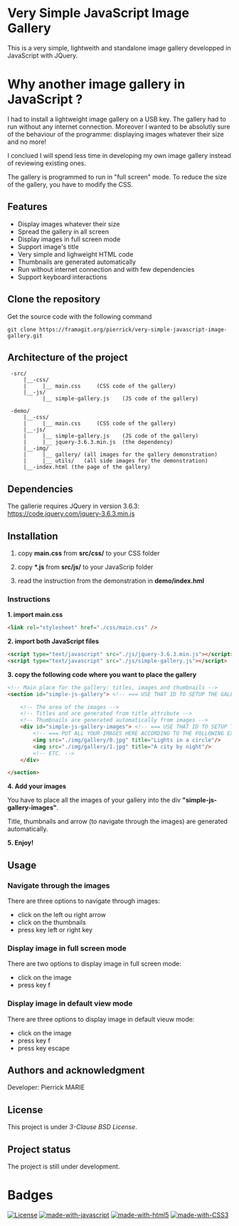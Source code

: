 # Very Simple JavaScript Image Gallery

This is a very simple, lightweith and standalone image gallery developped in JavaScript with JQuery.

# Why another image gallery in JavaScript ?

I had to install a lightweight image gallery on a USB key. The gallery had to run without any internet connection. Moreover I wanted to be absolutly sure of the behaviour of the programme: displaying images whatever their size and no more!

I conclued I will spend less time in developing my own image gallery instead of reviewing existing ones.

The gallery is programmed to run in "full screen" mode. To reduce the size of the gallery, you have to modify the CSS.

## Features

* Display images whatever their size
* Spread the gallery in all screen
* Display images in full screen mode
* Support image's title
* Very simple and lighweight HTML code
* Thumbnails are generated automatically
* Run without internet connection and with few dependencies
* Support keyboard interactions

## Clone the repository

Get the source code with the following command

```
git clone https://framagit.org/pierrick/very-simple-javascript-image-gallery.git
```

## Architecture of the project

```
 -src/
     |__-css/
     |     |__ main.css		(CSS code of the gallery)
     |__-js/
           |__ simple-gallery.js	(JS code of the gallery)

 -demo/
     |__-css/
     |     |__ main.css		(CSS code of the gallery)
     |__-js/
     |     |__ simple-gallery.js	(JS code of the gallery)
     |     |__ jquery-3.6.3.min.js	(the dependency)
     |__-img/
     |     |__ gallery/ (all images for the gallery demonstration)
     |     |__ utils/ 	(all side images for the demonstration)
     |__-index.html	(the page of the gallery)
```

## Dependencies

The gallerie requires JQuery in version 3.6.3: https://code.jquery.com/jquery-3.6.3.min.js

## Installation

1. copy **main.css** from **src/css/** to your CSS folder

2. copy **\*.js** from **src/js/** to your JavaScrip folder

3. read the instruction from the demonstration in **demo/index.hml**

### Instructions

**1. import main.css**

```html
<link rel="stylesheet" href="./css/main.css" />
```

**2. import both JavaScript files**

```html
<script type="text/javascript" src="./js/jquery-3.6.3.min.js"></script>
<script type="text/javascript" src="./js/simple-gallery.js"></script>
```

**3. copy the following code where you want to place the gallery**

```html
<!-- Main place for the gallery: titles, images and thumbnails -->
<section id="simple-js-gallery"> <!-- === USE THAT ID TO SETUP THE GALLERY === -->

	<!-- The area of the images -->
	<!-- Titles and are generated from title attribute -->
	<!-- Thumbnails are generated automatically from images -->
	<div id="simple-js-gallery-images"> <!-- === USE THAT ID TO SETUP THE GALLERY === -->
		<!-- === PUT ALL YOUR IMAGES HERE ACCORDING TO THE FOLLOWING EXAMPLES === -->
		<img src="./img/gallery/0.jpg" title="Lights in a circle"/>
		<img src="./img/gallery/1.jpg" title="A city by night"/>
		<!-- ETC. -->
	</div>

</section>
```

**4. Add your images**

You have to place all the images of your gallery into the div **"simple-js-gallery-images"**.

Title, thumbnails and arrow (to navigate through the images) are generated automatically.

**5. Enjoy!**

## Usage

### Navigate through the images

There are three options to navigate through images:

* click on the left ou right arrow
* click on the thumbnails
* press key left or right key

### Display image in full screen mode

There are two options to display image in full screen mode:

* click on the image
* press key f

### Display image in default view mode

There are three options to display image in default vieuw mode:

* click on the image
* press key f
* press key escape

## Authors and acknowledgment

Developer: Pierrick MARIE

## License

This project is under *3-Clause BSD License*.

## Project status

The project is still under development.

# Badges

[![License](https://img.shields.io/badge/License-BSD%203--Clause-blue.svg)](https://opensource.org/licenses/BSD-3-Clause) [![made-with-javascript](https://img.shields.io/badge/Made%20with-JavaScript-1f425f.svg)](https://www.javascript.com) [![made-with-html5](https://img.shields.io/badge/Made%20with-html5-%23E34F26.svg)](https://html.spec.whatwg.org/multipage/) [![made-with-CSS3](https://img.shields.io/badge/Made%20with-css3-%231572B6.svg)](https://www.w3.org/TR/css-2022/)
